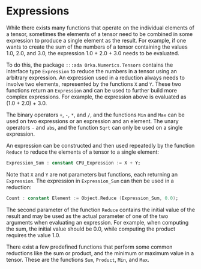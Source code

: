 # Expressions

While there exists many functions that operate on the individual elements
of a tensor, sometimes the elements of a tensor need to be combined in
some expression to produce a single element as the result.
For example, if one wants to create the sum of the numbers of a tensor
containing the values 1.0, 2.0, and 3.0, the expression 1.0 + 2.0 + 3.0
needs to be evaluated.

To do this, the package `:::ada Orka.Numerics.Tensors`
contains the interface type `Expression` to reduce the numbers in a tensor
using an arbitrary expression. An expression used in a reduction always
needs to involve two elements, represented by the functions `X` and `Y`.
These two functions return an `Expression` and can be used to further build
more complex expressions. For example, the expression above is evaluated
as (1.0 + 2.0) + 3.0.

The binary operators `+`, `-`, `*`, and `/`, and the functions `Min` and
`Max` can be used on two expressions or an expression and an element.
The unary operators `-` and `abs`, and the function `Sqrt` can only be used
on a single expression.

An expression can be constructed and then used repeatedly by the function
`Reduce` to reduce the elements of a tensor to a single element:

```ada
Expression_Sum : constant CPU_Expression := X + Y;
```

Note that `X` and `Y` are not parameters but functions, each returning
an `Expression`. The expression in `Expression_Sum` can then be used in
a reduction:

```ada
Count : constant Element := Object.Reduce (Expression_Sum, 0.0);
```

The second parameter of the function `Reduce` contains the initial value of
the result and may be used as the actual parameter of one of the two arguments
when evaluating an expression. For example, when computing the sum, the
initial value should be 0.0, while computing the product requires the value 1.0.

There exist a few predefined functions that perform some common reductions
like the sum or product, and the minimum or maximum value in a tensor. These
are the functions `Sum`, `Product`, `Min`, and `Max`.

